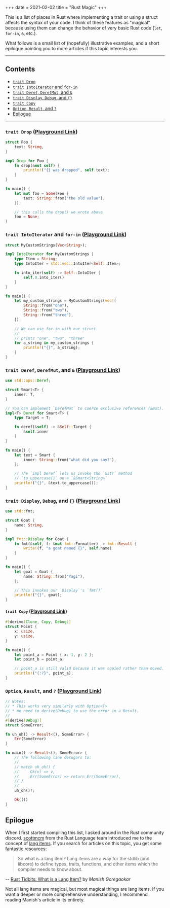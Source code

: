 +++
date = 2021-02-02
title = "Rust Magic"
+++

This is a list of places in Rust where implementing a trait or using a struct
affects the syntax of your code. I think of these features as "magical" because
using them can change the behavior of very basic Rust code (`let`, `for-in`,
`&`, etc.).

What follows is a small list of (hopefully) illustrative examples, and a short
epilogue pointing you to more articles if this topic interests you.

<!-- more -->

----------

## Contents

- [`trait Drop`](#trait-drop-playground-link)
- [`trait IntoIterator` and `for-in`](#trait-intoiterator-and-for-in-playground-link)
- [`trait Deref`, `DerefMut`, and `&`](#trait-deref-derefmut-and-playground-link)
- [`trait Display`, `Debug`, and `{}`](#trait-display-debug-and-playground-link)
- [`trait Copy`](#trait-copy-playground-link)
- [`Option`, `Result`, and `?`](#option-result-and-playground-link)
- [Epilogue](#epilogue)

----------

### `trait Drop` ([Playground Link][trait-drop-playground])

```rust
struct Foo {
    text: String,
}

impl Drop for Foo {
    fn drop(&mut self) {
        println!("{} was dropped", self.text);
    }
}

fn main() {
    let mut foo = Some(Foo {
        text: String::from("the old value"),
    });

    // this calls the drop() we wrote above
    foo = None;
}
```

### `trait IntoIterator` and `for-in` ([Playground Link][intoiterator-playground])

```rust
struct MyCustomStrings(Vec<String>);

impl IntoIterator for MyCustomStrings {
    type Item = String;
    type IntoIter = std::vec::IntoIter<Self::Item>;

    fn into_iter(self) -> Self::IntoIter {
        self.0.into_iter()
    }
}

fn main() {
    let my_custom_strings = MyCustomStrings(vec![
        String::from("one"),
        String::from("two"),
        String::from("three"),
    ]);

    // We can use for-in with our struct
    //
    // prints "one", "two", "three"
    for a_string in my_custom_strings {
        println!("{}", a_string);
    }
}
```

### `trait Deref`, `DerefMut`, and `&` ([Playground Link][deref-playground])

```rust
use std::ops::Deref;

struct Smart<T> {
    inner: T,
}

// You can implement `DerefMut` to coerce exclusive references (&mut).
impl<T> Deref for Smart<T> {
    type Target = T;

    fn deref(&self) -> &Self::Target {
        &self.inner
    }
}

fn main() {
    let text = Smart {
        inner: String::from("what did you say?"),
    };

    // The `impl Deref` lets us invoke the `&str` method
    // `to_uppercase()` on a `&Smart<String>`
    println!("{}", &text.to_uppercase());
}
```

### `trait Display`, `Debug`, and `{}` ([Playground Link][display-debug-playground]]

```rust
use std::fmt;

struct Goat {
    name: String,
}

impl fmt::Display for Goat {
    fn fmt(&self, f: &mut fmt::Formatter) -> fmt::Result {
        write!(f, "a goat named {}", self.name)
    }
}

fn main() {
    let goat = Goat {
        name: String::from("Yagi"),
    };

    // This invokes our `Display`'s `fmt()`
    println!("{}", goat);
}
```

#### `trait Copy` ([Playground Link][copy-playground])

```rust
#[derive(Clone, Copy, Debug)]
struct Point {
    x: usize,
    y: usize,
}

fn main() {
    let point_a = Point { x: 1, y: 2 };
    let point_b = point_a;

    // point_a is still valid because it was copied rather than moved.
    println!("{:?}", point_a);
}
```

### `Option`, `Result`, and `?` ([Playground Link][option-result-playground])

```rust
// Notes:
// * This works very similarly with Option<T>
// * We need to derive(Debug) to use the error in a Result.
//
#[derive(Debug)]
struct SomeError;

fn uh_oh() -> Result<(), SomeError> {
    Err(SomeError)
}

fn main() -> Result<(), SomeError> {
    // The following line desugars to:
    //
    // match uh_oh() {
    //     Ok(v) => v,
    //     Err(SomeError) => return Err(SomeError),
    // }
    //
    uh_oh()?;

    Ok(())
}
```

## Epilogue

When I first started compiling this list, I asked around in the Rust community
discord. [scottmcm][scottmcm] from the Rust Language team introduced me to the
concept of [lang items][lang_items_list]. If you search for articles on this
topic, you get some fantastic resources:

> So what is a lang item? Lang items are a way for the stdlib (and libcore) to
> define types, traits, functions, and other items which the compiler needs to
> know about.

-- [Rust Tidbits: What is a Lang Item?][lang_items_article] by *Manish
Goregaokar*

Not all lang items are magical, but most magical things are lang items. If you
want a deeper or more comprehensive understanding, I recommend reading Manish's
article in its entirety.

[scottmcm]: https://github.com/scottmcm
[lang_items_list]: https://doc.rust-lang.org/nightly/nightly-rustc/rustc_hir/lang_items/enum.LangItem.html
[lang_items_article]: https://manishearth.github.io/blog/2017/01/11/rust-tidbits-what-is-a-lang-item/
[trait-drop-playground]: https://play.rust-lang.org/?version=stable&mode=debug&edition=2018&gist=793227d3d259143b8ede5da72cdd5636
[intoiterator-playground]: https://play.rust-lang.org/?version=stable&mode=debug&edition=2018&gist=e80adaaa7340646557926b002e770c56
[option-result-playground]: https://play.rust-lang.org/?version=stable&mode=debug&edition=2018&gist=8ad2ed69e17930c4caeda354035e0e94
[display-debug-playground]: https://play.rust-lang.org/?version=stable&mode=debug&edition=2018&gist=e372485a774e64a496b987aef90dfad5
[copy-playground]: https://play.rust-lang.org/?version=stable&mode=debug&edition=2018&gist=29ddc381d68854b231622d8ac90d8266
[deref-playground]: https://play.rust-lang.org/?version=stable&mode=debug&edition=2018&gist=71e06c0c677b4df17831702877e4cb8a
